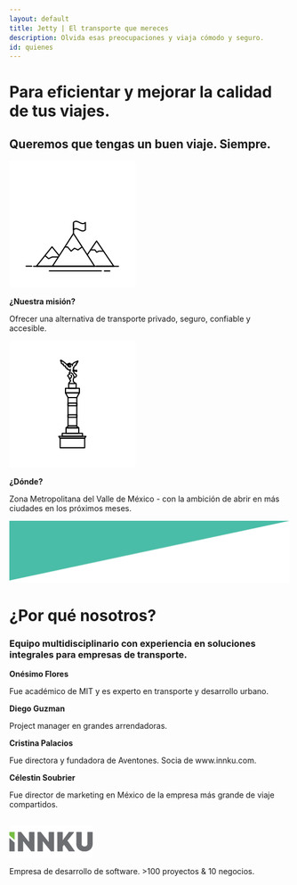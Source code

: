 ```yaml
---
layout: default
title: Jetty | El transporte que mereces
description: Olvida esas preocupaciones y viaja cómodo y seguro.
id: quienes
---
```


<div class="main-quienes">
  <div class="header-quienes">
    <div class="container header-content-quienes">
      <div class="row">
        <div class="col-md-8 col-md-offset-2 text-center">
          <h1>Para eficientar y mejorar la calidad de tus viajes.</h1>
        </div>
        <div class="col-md-10 col-md-offset-1 text-center">
          <h2>Queremos que tengas un buen viaje. Siempre.</h2>
        </div>
      </div>
    </div>
  </div>

  <div class="quienes-content">
    <div class="container">
      <div class="row">
        <div class="col-md-4 col-md-offset-1 col-sm-6 text-center">
          <img src="img/mountain.svg" class="mountain">
          <p><strong>¿Nuestra misión?</strong></p>
          <p>Ofrecer una alternativa de transporte privado, seguro, confiable y accesible.</p>
        </div>
        <div class="col-md-4 col-md-offset-2 col-sm-6 text-center">
          <img src="img/angel.svg">
          <p><strong>¿Dónde?</strong></p>
          <p>Zona Metropolitana del Valle de México - con la ambición de abrir en más ciudades en los próximos meses.</p>
        </div>
      </div>
    </div>
  </div>
</div>

<div class="space-greenUp">
  <img src="img/back-green-up.png">
</div>

<div class="container nosotros">
  <div class="row">
    <div class="col-md-12 text-center">
      <h1>¿Por qué nosotros?</h1>
      <h3>Equipo multidisciplinario con experiencia en soluciones integrales para empresas de transporte.</h3>
    </div>
  </div>
  <div class="row text-center">
    <div class="col-md-3">
      <p><strong>Onésimo Flores</strong></p>
      <p>Fue académico de MIT y es experto en transporte y desarrollo urbano.</p>
    </div>
    <div class="col-md-3">
      <p><strong>Diego Guzman</strong></p>
      <p>Project manager en grandes arrendadoras.</p>
    </div>
    <div class="col-md-3">
      <p><strong>Cristina Palacios</strong></p>
      <p> Fue directora y fundadora de Aventones. Socia de www.innku.com.</p>
    </div>
    <div class="col-md-3">
      <p><strong>Célestin Soubrier</strong></p>
      <p>Fue director de marketing en México de la empresa más grande de viaje compartidos.</p><br>
    </div>
  </div>
  <div class="col-md-8 col-md-offset-2 text-center innku">
    <img src="img/innku.png" alt="INNKU">
    <p>Empresa de desarrollo de software. >100 proyectos & 10 negocios.</p>
    <!-- <img src="img/logos-6.jpg" class="logos" alt="Innku, desarrollo de software"> -->
  </div>
</div>
